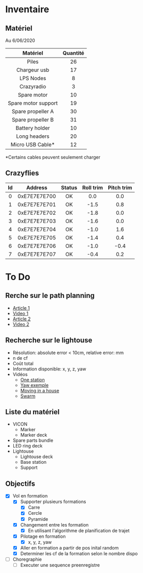 # Inventaire
## Matériel
Au 6/06/2020

|     Matériel      |  Quantité 	|
|:-----------------:|:-----------:|
|Piles              |   	26      |
|Chargeur usb       |   	17      |
|LPS Nodes          |      8      |
|Crazyradio         |   	 3      |
|Spare motor        |   	10      |
|Spare motor support|   	19      |
|Spare propeller A  |   	30      |
|Spare propeller B  |   	31      |
|Battery holder     |   	10      |
|Long headers       |   	20      |
|Micro USB Cable*   |   	12      |

\*Certains cables peuvent seulement charger


## Crazyflies
|   Id 	|    Address    | Status |  Roll trim  | Pitch trim  |
|:-----:|:-------------:|:------:|:-----------:|:-----------:|
|   0   | 0xE7E7E7E700  |   OK   |     0.0     |     0.0     |
|   1   | 0xE7E7E7E701  |   OK   |    -1.5     |     0.8     |
|   2   | 0xE7E7E7E702  |   OK   |    -1.8     |     0.0     |
|   3   | 0xE7E7E7E703  |   OK   |    -1.6     |     0.0     |
|   4   | 0xE7E7E7E704  |   OK   |    -1.0     |     1.6     |
|   5   | 0xE7E7E7E705  |   OK   |    -1.4     |     0.4     |
|   6   | 0xE7E7E7E706  |   OK   |    -1.0     |    -0.4     |
|   7   | 0xE7E7E7E707  |   OK   |    -0.4     |     0.2     |


# To Do
## Rerche sur le path planning
  - [Article 1](https://ieeexplore.ieee.org/document/8598938)
  - [Video 1](https://www.youtube.com/watch?v=ZN2e7h-kkpw&feature=emb_title)
  - [Article 2](https://arxiv.org/pdf/1909.05150.pdf)
  - [Video 2](https://www.youtube.com/watch?v=N4rWiraIU2k&feature=emb_title)

## Recherche sur le lightouse
  - Résolution: absolute error < 10cm, relative error: mm
  - n de cf
  - Coût total
  - Information disponible: x, y, z, yaw
  - Vidéos
    - [One station](https://www.youtube.com/watch?v=yhx0BSGxh5Q)
    - [Yaw exemple](https://www.youtube.com/watch?v=NHdlHIq_ce0)
    - [Moving in a house](https://www.youtube.com/watch?v=gQkrPM6UUbs)
    - [Swarm](https://www.youtube.com/watch?v=BggnSDj3baE)


## Liste du matériel
  - VICON
    - Marker
    - Marker deck
  - Spare parts bundle
  - LED ring deck
  - Lightouse
    - Lightouse deck
    - Base station
    - Support

## Objectifs
  - [x] Vol en formation
    - [x] Supporter plusieurs formations
      - [x] Carre
      - [x] Cercle
      - [x] Pyramide
    - [x] Changement entre les formation
      - [x] En utilisant l'algorithme de planification de trajet
    - [x] Pilotage en formation
      - [x] x, y, z, yaw
    - [x] Aller en formation a partir de pos inital random
    - [x] Determiner les cf de la formation selon le nombre dispo
  - [ ] Choregraphie
    - [ ] Executer une sequence preenregistre